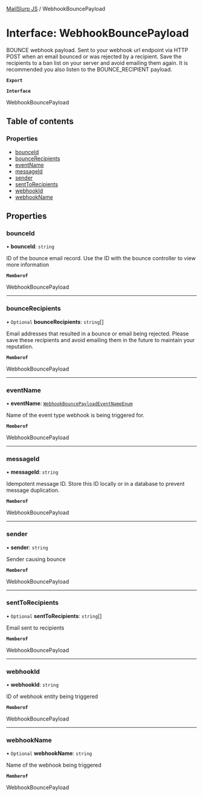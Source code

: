 [MailSlurp JS](../README.md) / WebhookBouncePayload

# Interface: WebhookBouncePayload

BOUNCE webhook payload. Sent to your webhook url endpoint via HTTP POST when an email bounced or was rejected by a recipient. Save the recipients to a ban list on your server and avoid emailing them again. It is recommended you also listen to the BOUNCE_RECIPIENT payload.

**`Export`**

**`Interface`**

WebhookBouncePayload

## Table of contents

### Properties

- [bounceId](WebhookBouncePayload.md#bounceid)
- [bounceRecipients](WebhookBouncePayload.md#bouncerecipients)
- [eventName](WebhookBouncePayload.md#eventname)
- [messageId](WebhookBouncePayload.md#messageid)
- [sender](WebhookBouncePayload.md#sender)
- [sentToRecipients](WebhookBouncePayload.md#senttorecipients)
- [webhookId](WebhookBouncePayload.md#webhookid)
- [webhookName](WebhookBouncePayload.md#webhookname)

## Properties

### bounceId

• **bounceId**: `string`

ID of the bounce email record. Use the ID with the bounce controller to view more information

**`Memberof`**

WebhookBouncePayload

___

### bounceRecipients

• `Optional` **bounceRecipients**: `string`[]

Email addresses that resulted in a bounce or email being rejected. Please save these recipients and avoid emailing them in the future to maintain your reputation.

**`Memberof`**

WebhookBouncePayload

___

### eventName

• **eventName**: [`WebhookBouncePayloadEventNameEnum`](../enums/WebhookBouncePayloadEventNameEnum.md)

Name of the event type webhook is being triggered for.

**`Memberof`**

WebhookBouncePayload

___

### messageId

• **messageId**: `string`

Idempotent message ID. Store this ID locally or in a database to prevent message duplication.

**`Memberof`**

WebhookBouncePayload

___

### sender

• **sender**: `string`

Sender causing bounce

**`Memberof`**

WebhookBouncePayload

___

### sentToRecipients

• `Optional` **sentToRecipients**: `string`[]

Email sent to recipients

**`Memberof`**

WebhookBouncePayload

___

### webhookId

• **webhookId**: `string`

ID of webhook entity being triggered

**`Memberof`**

WebhookBouncePayload

___

### webhookName

• `Optional` **webhookName**: `string`

Name of the webhook being triggered

**`Memberof`**

WebhookBouncePayload
